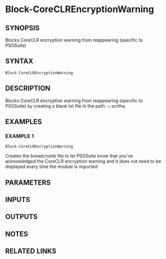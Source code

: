 # Block-CoreCLREncryptionWarning

## SYNOPSIS
Blocks CoreCLR encryption warning from reappearing (specific to PSGSuite)

## SYNTAX

```
Block-CoreCLREncryptionWarning
```

## DESCRIPTION
Blocks CoreCLR encryption warning from reappearing (specific to PSGSuite) by creating a blank txt file in the path: ~\.scrthq

## EXAMPLES

### EXAMPLE 1
```
Block-CoreCLREncryptionWarning
```

Creates the breadcrumb file to let PSGSuite know that you've acknowledged the CoreCLR encryption warning and it does not need to be displayed every time the module is imported

## PARAMETERS

## INPUTS

## OUTPUTS

## NOTES

## RELATED LINKS
